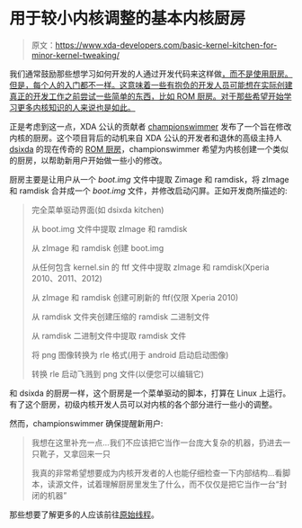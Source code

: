 # 用于较小内核调整的基本内核厨房

> 原文：<https://www.xda-developers.com/basic-kernel-kitchen-for-minor-kernel-tweaking/>

我们通常鼓励那些想学习如何开发的人通过开发代码来这样做[，而不是使用厨房。但是，每个人的入门都不一样。这意味着一些有抱负的开发人员可能想在实际创建真正的开发工作之前尝试一些简单的东西，比如 ROM 厨房。对于那些希望开始学习更多内核知识的人来说也是如此。](http://www.xda-developers.com/android/sage-advice-from-cyanogen-still-valid-today/ "Sage Advice from Cyanogen Still Valid Today")

正是考虑到这一点，XDA 公认的贡献者 [championswimmer](http://forum.xda-developers.com/member.php?u=4308696) 发布了一个旨在修改内核的厨房。这个项目背后的动机来自 XDA 公认的开发者和退休的高级主持人 [dsixda](http://forum.xda-developers.com/member.php?u=673068) 的现在传奇的 [ROM 厨房](http://forum.xda-developers.com/showthread.php?t=633246)，championswimmer 希望为内核创建一个类似的厨房，以帮助新用户开始做一些小的修改。

厨房主要是让用户从一个 *boot.img* 文件中提取 Zimage 和 ramdisk，将 zImage 和 ramdisk 合并成一个 *boot.img* 文件，并修改启动闪屏。正如开发商所描述的:

> 完全菜单驱动界面(如 dsixda kitchen)
> 
> 从 boot.img 文件中提取 zImage 和 ramdisk
> 
> 从 zImage 和 ramdisk 创建 boot.img
> 
> 从任何包含 kernel.sin 的 ftf 文件中提取 zImage 和 ramdisk(Xperia 2010、2011、2012)
> 
> 从 zImage 和 ramdisk 创建可刷新的 ftf(仅限 Xperia 2010)
> 
> 从 ramdisk 文件夹创建压缩的 ramdisk 二进制文件
> 
> 从 ramdisk 二进制文件中提取 ramdisk 文件
> 
> 将 png 图像转换为 rle 格式(用于 android 启动启动图像)
> 
> 转换 rle 启动飞溅到 png 文件(以便您可以编辑它)

和 dsixda 的厨房一样，这个厨房是一个菜单驱动的脚本，打算在 Linux 上运行。有了这个厨房，初级内核开发人员可以对内核的各个部分进行一些小的调整。

然而，championswimmer 确保提醒新用户:

> 我想在这里补充一点...我们不应该把它当作一台庞大复杂的机器，扔进去一只靴子，又拿回来一只
> 
> 我真的非常希望想要成为内核开发者的人也能仔细检查一下内部结构...看脚本，读源文件，试着理解厨房里发生了什么，而不仅仅是把它当作一台“封闭的机器”

那些想要了解更多的人应该前往[原始线程](http://forum.xda-developers.com/showthread.php?t=1659584)。
